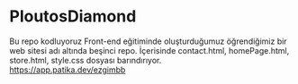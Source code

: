 # PloutosDiamond

Bu repo kodluyoruz Front-end eğitiminde oluşturduğumuz öğrendiğimiz bir web sitesi adı altında beşinci repo. İçerisinde contact.html, homePage.html, store.html, style.css dosyası barındırıyor.
<br>
https://app.patika.dev/ezgimbb
